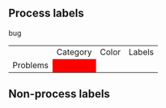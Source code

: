 

## Process labels

<table>
<th>
<td>Category</td>
<td>Color</td>
<td>Labels</td>
</th>
<tr>
<td>Problems</td>
<td style="background-color:#FF0000;">&nbsp;</td>
</td>bug</td>
</tr>

</table>

## Non-process labels


